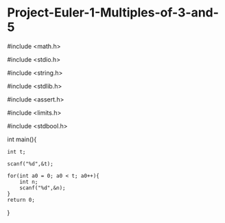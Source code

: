 # Project-Euler-1-Multiples-of-3-and-5
#include <math.h>

#include <stdio.h>

#include <string.h>

#include <stdlib.h>

#include <assert.h>

#include <limits.h>

#include <stdbool.h>


int main(){

    int t; 
    
    scanf("%d",&t);
    
    for(int a0 = 0; a0 < t; a0++){
        int n; 
        scanf("%d",&n);
    }
    return 0;
}
